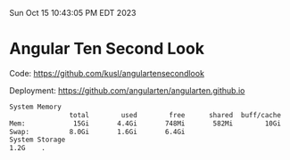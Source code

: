 Sun Oct 15 10:43:05 PM EDT 2023

# Angular Ten Second Look

Code: https://github.com/kusl/angulartensecondlook

Deployment: https://github.com/angularten/angularten.github.io

```bash
System Memory
               total        used        free      shared  buff/cache   available
Mem:            15Gi       4.4Gi       748Mi       582Mi        10Gi       9.9Gi
Swap:          8.0Gi       1.6Gi       6.4Gi
System Storage
1.2G	.
```
```bash
